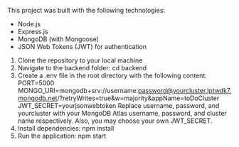 This project was built with the following technologies:

- Node.js
- Express.js
- MongoDB (with Mongoose)
- JSON Web Tokens (JWT) for authentication

1) Clone the repository to your local machine
2) Navigate to the backend folder:
   cd backend
3) Create a .env file in the root directory with the following content:
    PORT=5000
    MONGO_URI=mongodb+srv://username:password@yourcluster.lptwdk7.mongodb.net/?retryWrites=true&w=majority&appName=toDoCluster
    JWT_SECRET=yourjsonwebtoken
   Replace username, password, and yourcluster with your MongoDB Atlas username, password, and cluster name respectively. Also, you may choose your own JWT_SECRET.
4) Install dependencies:
    npm install
5) Run the application:
    npm start
